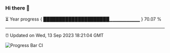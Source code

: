 ### Hi there 👋

⏳ Year progress { █████████████████████▁▁▁▁▁▁▁▁▁ } 70.07 %

---

⏰ Updated on Wed, 13 Sep 2023 18:21:04 GMT

![Progress Bar CI](https://github.com/ZhaoGui/ZhaoGui/workflows/Progress%20Bar%20CI/badge.svg)
